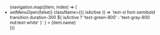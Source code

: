 <ul
  className={`${
    menuOpen ? 'flex' : 'hidden'
  } flex-col md:flex md:flex-row md:gap-6 gap-4 absolute md:static top-full left-0 w-full bg-white/80 md:bg-transparent backdrop-blur-md md:backdrop-blur-0 p-6 md:p-0 z-40 text-center md:text-left`}
>
  {navigation.map((item, index) => (
    <li key={item.name}>
      <NavLink
        to={item.href}
        onClick={() => setMenuOpen(false)}
        className={({ isActive }) =>
          `text-xl font-semibold transition duration-300 ${
            isActive ? 'text-green-800' : 'text-gray-800 md:text-white'
          }`
        }
      >
        {item.name}
      </NavLink>
    </li>
  ))}
</ul>
